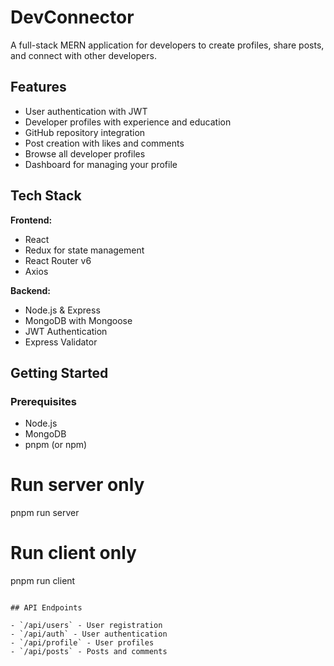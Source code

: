 # DevConnector

A full-stack MERN application for developers to create profiles, share posts, and connect with other developers.

## Features

- User authentication with JWT
- Developer profiles with experience and education
- GitHub repository integration
- Post creation with likes and comments
- Browse all developer profiles
- Dashboard for managing your profile

## Tech Stack

**Frontend:**
- React
- Redux for state management
- React Router v6
- Axios

**Backend:**
- Node.js & Express
- MongoDB with Mongoose
- JWT Authentication
- Express Validator

## Getting Started

### Prerequisites
- Node.js
- MongoDB
- pnpm (or npm)

# Run server only
pnpm run server

# Run client only
pnpm run client
```

## API Endpoints

- `/api/users` - User registration
- `/api/auth` - User authentication
- `/api/profile` - User profiles
- `/api/posts` - Posts and comments
